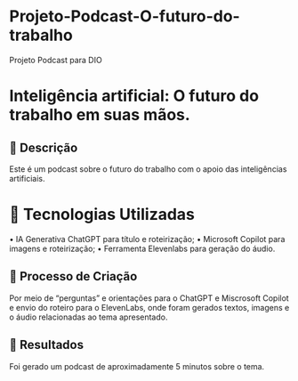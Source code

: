 # Projeto-Podcast-O-futuro-do-trabalho
Projeto Podcast para DIO
# Inteligência artificial: O futuro do trabalho em suas mãos.

## 📒 Descrição
Este é um podcast sobre o futuro do trabalho com o apoio das inteligências artificiais.

# 🤖 Tecnologias Utilizadas
•	IA Generativa ChatGPT para título e roteirização;
•	Microsoft Copilot para imagens e roteirização;
•	Ferramenta Elevenlabs para geração do áudio. 

## 🧐 Processo de Criação
Por meio de “perguntas” e orientações para o ChatGPT e Miscrosoft Copilot e envio do roteiro para o ElevenLabs, onde foram gerados textos, imagens e o áudio relacionadas ao tema apresentado. 

## 🚀 Resultados
Foi gerado um podcast de aproximadamente 5 minutos sobre o tema. 
